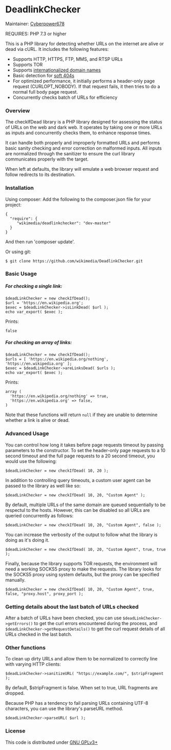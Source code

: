 # DeadlinkChecker

Maintainer: [Cyberpower678](https://github.com/Cyberpower678)

REQUIRES: PHP 7.3 or higher

This is a PHP library for detecting whether URLs on the internet are alive or dead via cURL. It includes the following features:

* Supports HTTP, HTTPS, FTP, MMS, and RTSP URLs
* Supports TOR
* Supports [internationalized domain names](https://en.wikipedia.org/wiki/Internationalized_domain_name)
* Basic detection for [soft 404s](https://en.wikipedia.org/wiki/HTTP_404#Soft_404_errors)
* For optimized performance, it initially performs a header-only page request (CURLOPT_NOBODY). If that request fails, it then tries to do a normal full body page request.
* Concurrently checks batch of URLs for efficiency

<!--![Build Status](https://travis-ci.org/wikimedia/DeadlinkChecker.svg?branch=master)\-->

### Overview

The checkIfDead library is a PHP library designed for assessing the status of URLs on the web and dark web.  It operates by taking one or more URLs as inputs and concurrently checks them, to enhance response times.

It can handle both properly and improperly formatted URLs and performs basic sanity checking and error correction on malformed inputs.  All inputs are normalized through the sanitizer to ensure the curl library communicates properly with the target.

When left at defaults, the library will emulate a web browser request and follow redirects to its destination.

### Installation

Using composer:
Add the following to the composer.json file for your project:

```
{
  "require": {
     "wikimedia/deadlinkchecker": "dev-master"
  }
}
```

And then run 'composer update'.

Or using git:

```
$ git clone https://github.com/wikimedia/DeadlinkChecker.git
```

### Basic Usage

##### For checking a single link:

```
$deadLinkChecker = new checkIfDead();
$url = 'https://en.wikipedia.org';
$exec = $deadLinkChecker->isLinkDead( $url );
echo var_export( $exec );
```

Prints:

```
false
```

##### For checking an array of links:

```
$deadLinkChecker = new checkIfDead();
$urls = [ 'https://en.wikipedia.org/nothing', 'https://en.wikipedia.org' ];
$exec = $deadLinkChecker->areLinksDead( $urls );
echo var_export( $exec );
```

Prints:

```
array (
  'https://en.wikipedia.org/nothing' => true,
  'https://en.wikipedia.org' => false,
)
```

Note that these functions will return `null` if they are unable to determine whether a link is alive or dead.

### Advanced Usage

You can control how long it takes before page requests timeout by passing parameters to the constructor. To set the header-only page requests to a 10 second timeout and the full page requests to a 20 second timeout, you would use the following:

```
$deadLinkChecker = new checkIfDead( 10, 20 );
```

In addition to controlling query timeouts, a custom user agent can be passed to the library as well like so:

```angular2html
$deadLinkChecker = new checkIfDead( 10, 20, "Custom Agent" );
```

By default, multiple URLs of the same domain are queued sequentially to be respectul to the hosts.  However, this can be disabled so all URLs are queried concurrently as follows:

```angular2html
$deadLinkChecker = new checkIfDead( 10, 20, "Custom Agent", false );
```

You can increase the verbosity of the output to follow what the library is doing as it's doing it.

```angular2html
$deadLinkChecker = new checkIfDead( 10, 20, "Custom Agent", true, true );
```

Finally, because the library supports TOR requests, the environment will need a working SOCKS5 proxy to make the requests.  The library looks for the SOCKS5 proxy using system defaults, but the proxy can be specified manually.

```angular2html
$deadLinkChecker = new checkIfDead( 10, 20, "Custom Agent", true, false, "proxy.host", proxy_port );
```

### Getting details about the last batch of URLs checked

After a batch of URLs have been checked, you can use `$deadLinkChecker->getErrors()` to get the curl errors encountered during the process, and `$deadLinkChecker->getRequestDetails()` to get the curl request details of all URLs checked in the last batch.

### Other functions

To clean up dirty URLs and allow them to be normalized to correctly line with varying HTTP clients:

```angular2html
$deadLinkChecker->sanitizeURL( "https://example.com/", $stripFragment );
```

By default, $stripFragment is false.  When set to true, URL fragments are dropped.

Because PHP has a tendency to fail parsing URLs containing UTF-8 characters, you can use the library's parseURL method.

```angular2html
$deadLinkChecker->parseURL( $url );
```

### License

This code is distributed under [GNU GPLv3+](https://www.gnu.org/copyleft/gpl.html)